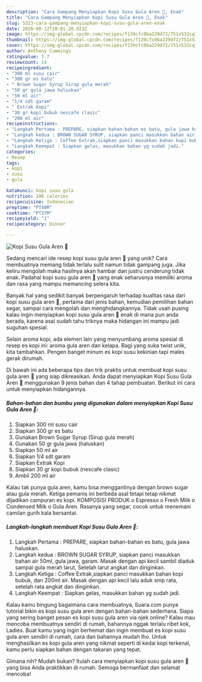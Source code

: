 ```yaml
---
description: "Cara Gampang Menyiapkan Kopi Susu Gula Aren 🤤, Enak"
title: "Cara Gampang Menyiapkan Kopi Susu Gula Aren 🤤, Enak"
slug: 5323-cara-gampang-menyiapkan-kopi-susu-gula-aren-enak
date: 2020-08-12T20:01:20.923Z
image: https://img-global.cpcdn.com/recipes/f139cfc0ba229d72/751x532cq70/kopi-susu-gula-aren-🤤-foto-resep-utama.jpg
thumbnail: https://img-global.cpcdn.com/recipes/f139cfc0ba229d72/751x532cq70/kopi-susu-gula-aren-🤤-foto-resep-utama.jpg
cover: https://img-global.cpcdn.com/recipes/f139cfc0ba229d72/751x532cq70/kopi-susu-gula-aren-🤤-foto-resep-utama.jpg
author: Anthony Cummings
ratingvalue: 3.7
reviewcount: 14
recipeingredient:
- "300 ml susu cair"
- "300 gr es batu"
- " Brown Sugar Syrup Sirup gula merah"
- "50 gr gula jawa haluskan"
- "50 ml air"
- "1/4 sdt garam"
- " Extrak Kopi"
- "30 gr kopi bubuk nescafe clasic"
- "200 ml air"
recipeinstructions:
- "Langkah Pertama : PREPARE, siapkan bahan-bahan es batu, gula jawa haluskan."
- "Langkah kedua : BROWN SUGAR SYRUP, siapkan panci masukkan bahan air 50ml, gula jawa, garam. Masak dengan api kecil sambil diaduk sampai gula merah larut, Setelah larut angkat dan dinginkan."
- "Langkah Ketiga : Coffee Extrak,siapkan panci masukkan bahan kopi bubuk, dan 200ml air. Masak dengan api kecil lalu aduk smp rata, setelah rata angkat dan dinginkan."
- "Langkah Keempat : Siapkan gelas, masukkan bahan yg sudah jadi."
categories:
- Resep
tags:
- kopi
- susu
- gula

katakunci: kopi susu gula 
nutrition: 106 calories
recipecuisine: Indonesian
preptime: "PT40M"
cooktime: "PT37M"
recipeyield: "1"
recipecategory: Dinner

---
```



![Kopi Susu Gula Aren 🤤](https://img-global.cpcdn.com/recipes/f139cfc0ba229d72/751x532cq70/kopi-susu-gula-aren-🤤-foto-resep-utama.jpg)

Sedang mencari ide resep kopi susu gula aren 🤤 yang unik? Cara membuatnya memang tidak terlalu sulit namun tidak gampang juga. Jika keliru mengolah maka hasilnya akan hambar dan justru cenderung tidak enak. Padahal kopi susu gula aren 🤤 yang enak seharusnya memiliki aroma dan rasa yang mampu memancing selera kita.

Banyak hal yang sedikit banyak berpengaruh terhadap kualitas rasa dari kopi susu gula aren 🤤, pertama dari jenis bahan, kemudian pemilihan bahan segar, sampai cara mengolah dan menghidangkannya. Tidak usah pusing kalau ingin menyiapkan kopi susu gula aren 🤤 enak di mana pun anda berada, karena asal sudah tahu triknya maka hidangan ini mampu jadi suguhan spesial.

Selain aroma kopi, ada elemen lain yang menyumbang aroma spesial di resep es kopi ini: aroma gula aren dan kelapa. Bagi yang suka twist unik, kita tambahkan. Pengen banget minum es kopi susu kekinian tapi males gerak dirumah.


Di bawah ini ada beberapa tips dan trik praktis untuk membuat kopi susu gula aren 🤤 yang siap dikreasikan. Anda dapat menyiapkan Kopi Susu Gula Aren 🤤 menggunakan 9 jenis bahan dan 4 tahap pembuatan. Berikut ini cara untuk menyiapkan hidangannya.

<!--inarticleads1-->

##### Bahan-bahan dan bumbu yang digunakan dalam menyiapkan Kopi Susu Gula Aren 🤤:

1. Siapkan 300 ml susu cair
1. Siapkan 300 gr es batu
1. Gunakan  Brown Sugar Syrup (Sirup gula merah)
1. Gunakan 50 gr gula jawa (haluskan)
1. Siapkan 50 ml air
1. Siapkan 1/4 sdt garam
1. Siapkan  Extrak Kopi
1. Siapkan 30 gr kopi bubuk (nescafe clasic)
1. Ambil 200 ml air


Kalau tak punya gula aren, kamu bisa menggantinya dengan brown sugar atau gula merah. Ketiga pemanis ini berbeda asal tetapi tetap nikmat dijadikan campuran es kopi. KOMPOSISI PRODUK o Espresso o Fresh Milk o Condensed Milk o Gula Aren. Rasanya yang segar, cocok untuk menemani camilan gurih kala bersantai. 

<!--inarticleads2-->

##### Langkah-langkah membuat Kopi Susu Gula Aren 🤤:

1. Langkah Pertama : PREPARE, siapkan bahan-bahan es batu, gula jawa haluskan.
1. Langkah kedua : BROWN SUGAR SYRUP, siapkan panci masukkan bahan air 50ml, gula jawa, garam. Masak dengan api kecil sambil diaduk sampai gula merah larut, Setelah larut angkat dan dinginkan.
1. Langkah Ketiga : Coffee Extrak,siapkan panci masukkan bahan kopi bubuk, dan 200ml air. Masak dengan api kecil lalu aduk smp rata, setelah rata angkat dan dinginkan.
1. Langkah Keempat : Siapkan gelas, masukkan bahan yg sudah jadi.


Kalau kamu bingung bagaimana cara membuatnya, Suara.com punya tutorial bikin es kopi susu gula aren dengan bahan-bahan sederhana. Siapa yang sering banget pesan es kopi susu gula aren via ojek online? Kalau mau mencoba membuatnya sendiri di rumah, bahannya nggak terlalu ribet kok, Ladies. Buat kamu yang ingin berhemat dan ingin membuat es kopi susu gula aren sendiri di rumah, cara dan bahannya mudah lho. Untuk menghasilkan es kopi gula aren yang nikmat seperti di kedai kopi terkenal, kamu perlu siapkan bahan dengan takaran yang tepat. 

Gimana nih? Mudah bukan? Itulah cara menyiapkan kopi susu gula aren 🤤 yang bisa Anda praktikkan di rumah. Semoga bermanfaat dan selamat mencoba!
